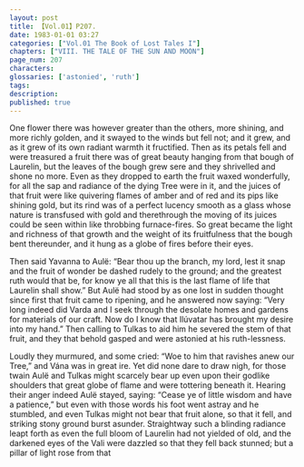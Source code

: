 ```yaml
---
layout: post
title: 【Vol.01】P207.
date: 1983-01-01 03:27
categories: ["Vol.01 The Book of Lost Tales I"]
chapters: ["VIII. THE TALE OF THE SUN AND MOON"]
page_num: 207
characters: 
glossaries: ['astonied', 'ruth']
tags: 
description: 
published: true
---
```


One flower there was however greater than the others, more shining, and more richly golden, and it swayed to the winds but fell not; and it grew, and as it grew of its own radiant warmth it fructified. Then as its petals fell and were treasured a fruit there was of great beauty hanging from that bough of Laurelin, but the leaves of the bough grew sere and they shrivelled and shone no more. Even as they dropped to earth the fruit waxed wonderfully, for all the sap and radiance of the dying Tree were in it, and the juices of that fruit were like quivering flames of amber and of red and its pips like shining gold, but its rind was of a perfect lucency smooth as a glass whose nature is transfused with gold and therethrough the moving of its juices could be seen within like throbbing furnace-fires. So great became the light and richness of that growth and the weight of its fruitfulness that the bough bent thereunder, and it hung as a globe of fires before their eyes.

Then said Yavanna to Aulë: “Bear thou up the branch, my lord, lest it snap and the fruit of wonder be dashed rudely to the ground; and the greatest ruth would that be, for know ye all that this is the last flame of life that Laurelin shall show.” But Aulë had stood by as one lost in sudden thought since first that fruit came to ripening, and he answered now saying: “Very long indeed did Varda and I seek through the desolate homes and gardens for materials of our craft. Now do I know that Ilúvatar has brought my desire into my hand.” Then calling to Tulkas to aid him he severed the stem of that fruit, and they that behold gasped and were astonied at his ruth-lessness.

Loudly they murmured, and some cried: “Woe to him that ravishes anew our Tree,” and Vána was in great ire. Yet did none dare to draw nigh, for those twain Aulë and Tulkas might scarcely bear up even upon their godlike shoulders that great globe of flame and were tottering beneath it. Hearing their anger indeed Aulë stayed, saying: “Cease ye of little wisdom and have a patience,” but even with those words his foot went astray and he stumbled, and even Tulkas might not bear that fruit alone, so that it fell, and striking stony ground burst asunder. Straightway such a blinding radiance leapt forth as even the full bloom of Laurelin had not yielded of old, and the darkened eyes of the Vali were dazzled so that they fell back stunned; but a pillar of light rose from that

